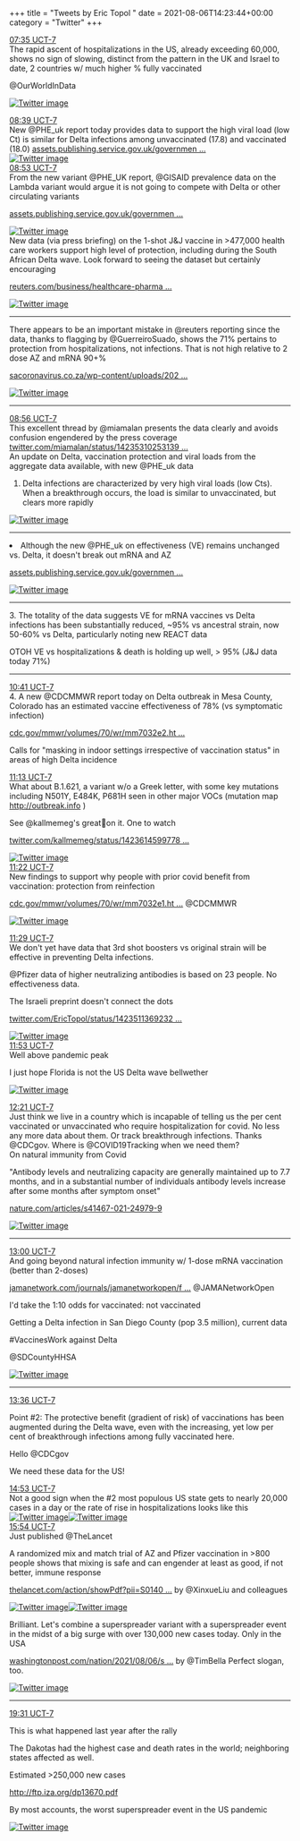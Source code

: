 +++
title = "Tweets by Eric Topol " 
date = 2021-08-06T14:23:44+00:00
category = "Twitter"
+++
<div class="tweet"> 
<div class="profile"> 
<a href="https://twitter.com/erictopol/status/1423653927644401674" target="_blank" rel="noreferer">07:35 UCT-7</a> 
</div> 
<div class="content"> 
The rapid ascent of hospitalizations in the US, already exceeding 60,000, shows no sign of slowing, distinct from the pattern in the UK and Israel to date, 2 countries w/ much higher % fully vaccinated 

@OurWorldInData </div> 
<a href="/twitter/erictopol/images/E8HVamAUUAM0H01.jpg"  ><img src="/twitter/erictopol/images/E8HVamAUUAM0H01.jpg" alt="Twitter image" ></img></a></div> 
<div class="tweet"> 
<div class="profile"> 
<a href="https://twitter.com/erictopol/status/1423669985646288907" target="_blank" rel="noreferer">08:39 UCT-7</a> 
</div> 
<div class="content"> 
New @PHE_uk report today provides data to support the high viral load (low Ct) is similar for Delta infections among unvaccinated (17.8) and vaccinated (18.0) <a href="https://assets.publishing.service.gov.uk/government/uploads/system/uploads/attachment_data/file/1009243/Technical_Briefing_20.pdf" target="_blank" rel="noreferer">assets.publishing.service.gov.uk/governmen ...</a> 
 </div> 
<a href="/twitter/erictopol/images/E8HkBUNVoAc8K-b.jpg"  ><img src="/twitter/erictopol/images/E8HkBUNVoAc8K-b.jpg" alt="Twitter image" ></img></a></div> 
<div class="tweet"> 
<div class="profile"> 
<a href="https://twitter.com/erictopol/status/1423673657402949644" target="_blank" rel="noreferer">08:53 UCT-7</a> 
</div> 
<div class="content"> 
From the new variant @PHE_UK report, @GISAID prevalence data on the Lambda variant would argue it is not going to compete with Delta or other circulating variants

<a href="https://assets.publishing.service.gov.uk/government/uploads/system/uploads/attachment_data/file/1009063/Variants_of_Concern_Variant_Data_Update_10.pdf" target="_blank" rel="noreferer">assets.publishing.service.gov.uk/governmen ...</a> 
 </div> 
<a href="/twitter/erictopol/images/E8HnUaFVcAksYN3.jpg"  ><img src="/twitter/erictopol/images/E8HnUaFVcAksYN3.jpg" alt="Twitter image" ></img></a></div> 
<div class="thread"> 
<div class="thread-content"> 
New data (via press briefing) on the 1-shot J&amp;J vaccine in &gt;477,000 health care workers support high level of protection, including during the South African Delta wave. Look forward to seeing the dataset but certainly encouraging

<a href="https://www.reuters.com/business/healthcare-pharmaceuticals/safrican-study-shows-jj-vaccine-protects-against-death-co-lead-investigator-says-2021-08-06/" target="_blank" rel="noreferer">reuters.com/business/healthcare-pharma ...</a> 
 </div> 
<a href="/twitter/erictopol/images/E8HSRD2VoA4yP9i.png"  ><img src="/twitter/erictopol/images/E8HSRD2VoA4yP9i.png" alt="Twitter image" ></img></a><hr><div class="thread-content"> 
There appears to be an important  mistake in @reuters reporting since the data, thanks to flagging by @GuerreiroSuado, shows the 71% pertains to protection from hospitalizations, not infections. That is not high relative to 2 dose AZ and mRNA 90+% 

<a href="https://sacoronavirus.co.za/wp-content/uploads/2021/08/Sisonke-Provisional-Results-6-August-2021GG2.pdf" target="_blank" rel="noreferer">sacoronavirus.co.za/wp-content/uploads/202 ...</a> 
 </div> 
<a href="/twitter/erictopol/images/E8HaUkpUYAMjZak.jpg"  ><img src="/twitter/erictopol/images/E8HaUkpUYAMjZak.jpg" alt="Twitter image" ></img></a><hr><div class="profile"> 
<a href="https://twitter.com/erictopol/status/1423674399710879744" target="_blank" rel="noreferer">08:56 UCT-7</a> 
</div> 
<div class="content"> 
This excellent thread by @miamalan presents the data clearly and avoids confusion engendered by the press coverage <a href="https://twitter.com/miamalan/status/1423531025313976322" target="_blank" rel="noreferer">twitter.com/miamalan/status/14235310253139 ...</a> 
</div> 
</div> 
<div class="thread"> 
<div class="thread-content"> 
An update on Delta, vaccination protection and viral loads from the aggregate data available, with new @PHE_uk data

1. Delta infections are characterized by very high viral loads (low Cts). When a breakthrough occurs, the load is similar to unvaccinated, but clears more rapidly </div> 
<a href="/twitter/erictopol/images/E8H6Ut-VcAEepPD.jpg"  ><img src="/twitter/erictopol/images/E8H6Ut-VcAEepPD.jpg" alt="Twitter image" ></img></a><hr><div class="thread-content"> 
2. Although the new @PHE_uk on effectiveness (VE) remains unchanged vs. Delta, it doesn't break out mRNA and AZ

<a href="https://assets.publishing.service.gov.uk/government/uploads/system/uploads/attachment_data/file/1008919/Vaccine_surveillance_report_-_week_31.pdf" target="_blank" rel="noreferer">assets.publishing.service.gov.uk/governmen ...</a> 
 </div> 
<a href="/twitter/erictopol/images/E8H8PStUYAIyski.jpg"  ><img src="/twitter/erictopol/images/E8H8PStUYAIyski.jpg" alt="Twitter image" ></img></a><hr><div class="thread-content"> 
3. The totality of the data suggests VE for mRNA vaccines vs Delta infections has been substantially reduced, ~95% vs ancestral strain, now 50-60% vs Delta, particularly noting new REACT data

OTOH VE vs hospitalizations &amp; death is holding up well, &gt; 95% (J&amp;J data today 71%)</div> 
<hr><div class="profile"> 
<a href="https://twitter.com/erictopol/status/1423700729705865217" target="_blank" rel="noreferer">10:41 UCT-7</a> 
</div> 
<div class="content"> 
4. A new @CDCMMWR report today on Delta outbreak in Mesa County, Colorado has an estimated vaccine effectiveness of 78% (vs symptomatic infection)

<a href="https://www.cdc.gov/mmwr/volumes/70/wr/mm7032e2.htm?s_cid=mm7032e2_w" target="_blank" rel="noreferer">cdc.gov/mmwr/volumes/70/wr/mm7032e2.ht ...</a> 


Calls for "masking in indoor settings irrespective of vaccination status" in areas of high Delta incidence</div> 
</div> 
<div class="tweet"> 
<div class="profile"> 
<a href="https://twitter.com/erictopol/status/1423708891116818432" target="_blank" rel="noreferer">11:13 UCT-7</a> 
</div> 
<div class="content"> 
What about B.1.621, a variant w/o a Greek letter, with some key mutations including N501Y, E484K, P681H seen in other major VOCs (mutation map <a href="http://outbreak.info" target="_blank" rel="noreferer">http://outbreak.info</a> 
)

See @kallmemeg's great🧵on it. One to watch

<a href="https://twitter.com/kallmemeg/status/1423614599778160640" target="_blank" rel="noreferer">twitter.com/kallmemeg/status/1423614599778 ...</a> 
 </div> 
<a href="/twitter/erictopol/images/E8IHObuVcAEe7gr.jpg"  ><img src="/twitter/erictopol/images/E8IHObuVcAEe7gr.jpg" alt="Twitter image" ></img></a></div> 
<div class="tweet"> 
<div class="profile"> 
<a href="https://twitter.com/erictopol/status/1423710986045825024" target="_blank" rel="noreferer">11:22 UCT-7</a> 
</div> 
<div class="content"> 
New findings to support why people with prior covid benefit from vaccination: protection from reinfection 

<a href="https://www.cdc.gov/mmwr/volumes/70/wr/mm7032e1.htm?s_cid=mm7032e1_w" target="_blank" rel="noreferer">cdc.gov/mmwr/volumes/70/wr/mm7032e1.ht ...</a> 
 @CDCMMWR </div> 
<a href="/twitter/erictopol/images/E8IJS8fUcAQtBQn.png"  ><img src="/twitter/erictopol/images/E8IJS8fUcAQtBQn.png" alt="Twitter image" ></img></a></div> 
<div class="tweet"> 
<div class="profile"> 
<a href="https://twitter.com/erictopol/status/1423712894907154435" target="_blank" rel="noreferer">11:29 UCT-7</a> 
</div> 
<div class="content"> 
We don't yet have data that 3rd shot boosters vs original strain will be effective in preventing Delta infections.

@Pfizer data of higher neutralizing antibodies is based on 23 people. No effectiveness data.

The Israeli preprint doesn't connect the dots

<a href="https://twitter.com/EricTopol/status/1423511369232445444" target="_blank" rel="noreferer">twitter.com/EricTopol/status/1423511369232 ...</a> 
 </div> 
<a href="/twitter/erictopol/images/E8IKsFWVEAAhcHa.jpg"  ><img src="/twitter/erictopol/images/E8IKsFWVEAAhcHa.jpg" alt="Twitter image" ></img></a></div> 
<div class="tweet"> 
<div class="profile"> 
<a href="https://twitter.com/erictopol/status/1423718811006472194" target="_blank" rel="noreferer">11:53 UCT-7</a> 
</div> 
<div class="content"> 
Well above pandemic peak 

I just hope Florida is not the US Delta wave bellwether </div> 
<a href="/twitter/erictopol/images/E8IQbXTVIAAuBW2.jpg"  ><img src="/twitter/erictopol/images/E8IQbXTVIAAuBW2.jpg" alt="Twitter image" ></img></a></div> 
<div class="tweet"> 
<div class="profile"> 
<a href="https://twitter.com/erictopol/status/1423726051474108417" target="_blank" rel="noreferer">12:21 UCT-7</a> 
</div> 
<div class="content"> 
Just think we live in a country which is incapable of telling us the per cent vaccinated or unvaccinated who require hospitalization for covid. No less any more data about them. Or track breakthrough infections. Thanks @CDCgov. Where is @COVID19Tracking when we need them?</div> 
</div> 
<div class="thread"> 
<div class="thread-content"> 
On natural immunity from Covid

"Antibody levels and neutralizing capacity are generally maintained up to 7.7 months, and in a substantial number of individuals antibody levels increase after some months after symptom onset"

<a href="https://www.nature.com/articles/s41467-021-24979-9" target="_blank" rel="noreferer">nature.com/articles/s41467-021-24979-9</a> 
 </div> 
<a href="/twitter/erictopol/images/E8Ifag_UUAAnn9f.jpg"  ><img src="/twitter/erictopol/images/E8Ifag_UUAAnn9f.jpg" alt="Twitter image" ></img></a><hr><div class="profile"> 
<a href="https://twitter.com/erictopol/status/1423735700969558017" target="_blank" rel="noreferer">13:00 UCT-7</a> 
</div> 
<div class="content"> 
And going beyond natural infection immunity w/ 1-dose mRNA vaccination (better than 2-doses)

<a href="https://jamanetwork.com/journals/jamanetworkopen/fullarticle/2782762" target="_blank" rel="noreferer">jamanetwork.com/journals/jamanetworkopen/f ...</a> 
 @JAMANetworkOpen</div> 
</div> 
<div class="thread"> 
<div class="thread-content"> 
I'd take the 1:10 odds for vaccinated: not vaccinated

Getting a Delta infection in San Diego County (pop 3.5 million), current data 

#VaccinesWork against Delta

@SDCountyHHSA </div> 
<a href="/twitter/erictopol/images/E8IlqTTVEAMiWW2.jpg"  ><img src="/twitter/erictopol/images/E8IlqTTVEAMiWW2.jpg" alt="Twitter image" ></img></a><hr><div class="profile"> 
<a href="https://twitter.com/erictopol/status/1423744908628664321" target="_blank" rel="noreferer">13:36 UCT-7</a> 
</div> 
<div class="content"> 
Point #2: The protective benefit (gradient of risk) of vaccinations has been augmented during the Delta wave, even with the increasing, yet low per cent of breakthrough infections among fully vaccinated here.

Hello @CDCgov

We need these data for the US!</div> 
</div> 
<div class="tweet"> 
<div class="profile"> 
<a href="https://twitter.com/erictopol/status/1423764222220009478" target="_blank" rel="noreferer">14:53 UCT-7</a> 
</div> 
<div class="content"> 
Not a good sign when the #2 most populous US state gets to nearly 20,000 cases in a day or the rate of rise in hospitalizations looks like this </div> 
<a href="/twitter/erictopol/images/E8I5-pMVcAE2Bs_.jpg"  ><img src="/twitter/erictopol/images/E8I5-pMVcAE2Bs_.jpg" alt="Twitter image" ></img></a><a href="/twitter/erictopol/images/E8I55HdUUAApvVk.jpg"  ><img src="/twitter/erictopol/images/E8I55HdUUAApvVk.jpg" alt="Twitter image" ></img></a></div> 
<div class="tweet"> 
<div class="profile"> 
<a href="https://twitter.com/erictopol/status/1423779427096293377" target="_blank" rel="noreferer">15:54 UCT-7</a> 
</div> 
<div class="content"> 
Just published @TheLancet 

A randomized mix and match trial of AZ and Pfizer vaccination in &gt;800 people shows that mixing is safe and can engender at least as good, if not better, immune response 

<a href="https://www.thelancet.com/action/showPdf?pii=S0140-6736%2821%2901694-9" target="_blank" rel="noreferer">thelancet.com/action/showPdf?pii=S0140 ...</a> 
 by @XinxueLiu and colleagues </div> 
<a href="/twitter/erictopol/images/E8JGaNsUYAAVGcV.jpg"  ><img src="/twitter/erictopol/images/E8JGaNsUYAAVGcV.jpg" alt="Twitter image" ></img></a><a href="/twitter/erictopol/images/E8JGY7lVcAAg82P.jpg"  ><img src="/twitter/erictopol/images/E8JGY7lVcAAg82P.jpg" alt="Twitter image" ></img></a></div> 
<div class="thread"> 
<div class="thread-content"> 
Brilliant.  Let's combine a superspreader variant with a superspreader event in the midst of a big surge with over 130,000 new cases today. Only in the USA

<a href="https://www.washingtonpost.com/nation/2021/08/06/sturgis-motorocycle-rally-covid-superspreader/" target="_blank" rel="noreferer">washingtonpost.com/nation/2021/08/06/s ...</a> 
 by @TimBella Perfect slogan, too. </div> 
<a href="/twitter/erictopol/images/E8Jz3HtUcAMPjU4.jpg"  ><img src="/twitter/erictopol/images/E8Jz3HtUcAMPjU4.jpg" alt="Twitter image" ></img></a><hr><div class="profile"> 
<a href="https://twitter.com/erictopol/status/1423834171714068483" target="_blank" rel="noreferer">19:31 UCT-7</a> 
</div> 
<div class="content"> 
This is what happened last year after the rally

The Dakotas had the highest case and death rates in the world; neighboring states affected as well.

Estimated &gt;250,000 new cases 

<a href="http://ftp.iza.org/dp13670.pdf" target="_blank" rel="noreferer">http://ftp.iza.org/dp13670.pdf</a> 


By most accounts, the worst superspreader event in the US pandemic </div> 
<a href="/twitter/erictopol/images/E8J5R3MVkAQViD6.jpg"  ><img src="/twitter/erictopol/images/E8J5R3MVkAQViD6.jpg" alt="Twitter image" ></img></a></div> 


